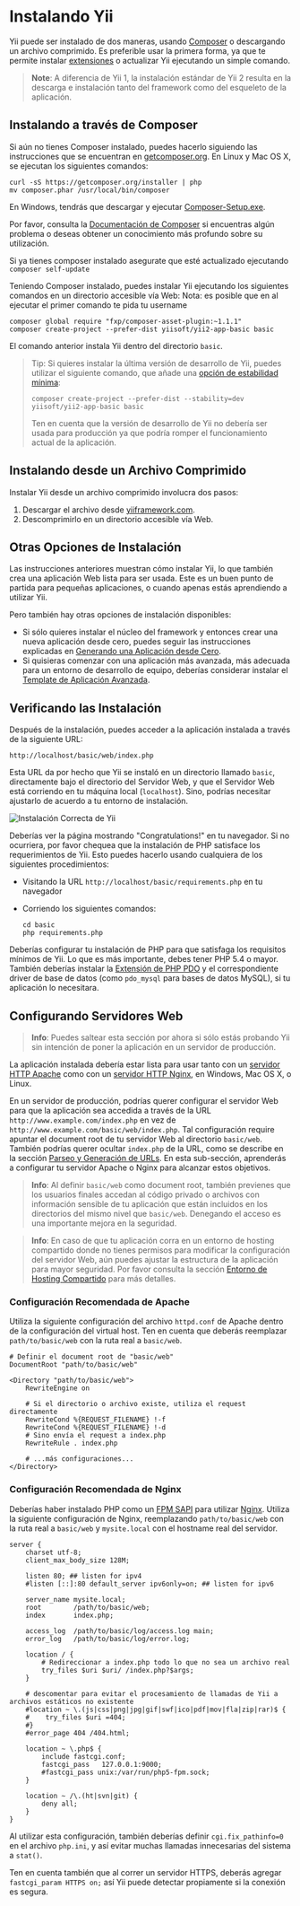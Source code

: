 Instalando Yii
==============

Yii puede ser instalado de dos maneras, usando [Composer](https://getcomposer.org/) o descargando un archivo comprimido.
Es preferible usar la primera forma, ya que te permite instalar [extensiones](structure-extensions.md) o actualizar Yii ejecutando un simple comando.

> **Note**: A diferencia de Yii 1, la instalación estándar de Yii 2 resulta en la descarga e instalación tanto del framework como del esqueleto de la aplicación.


Instalando a través de Composer <span id="installing-via-composer"></span>
-------------------------------

Si aún no tienes Composer instalado, puedes hacerlo siguiendo las instrucciones que se encuentran en
[getcomposer.org](https://getcomposer.org/download/). En Linux y Mac OS X, se ejecutan los siguientes comandos:

    curl -sS https://getcomposer.org/installer | php
    mv composer.phar /usr/local/bin/composer

En Windows, tendrás que descargar y ejecutar [Composer-Setup.exe](https://getcomposer.org/Composer-Setup.exe).

Por favor, consulta la [Documentación de Composer](https://getcomposer.org/doc/) si encuentras algún problema
o deseas obtener un conocimiento más profundo sobre su utilización.

Si ya tienes composer instalado asegurate que esté actualizado ejecutando `composer self-update`

Teniendo Composer instalado, puedes instalar Yii ejecutando los siguientes comandos en un directorio accesible vía Web:
Nota: es posible que en al ejecutar el primer comando te pida tu username 

    composer global require "fxp/composer-asset-plugin:~1.1.1"
    composer create-project --prefer-dist yiisoft/yii2-app-basic basic

El comando anterior instala Yii dentro del directorio `basic`.

> Tip: Si quieres instalar la última versión de desarrollo de Yii, puedes utilizar el siguiente comando,
> que añade una [opción de estabilidad mínima](https://getcomposer.org/doc/04-schema.md#minimum-stability):
>
>     composer create-project --prefer-dist --stability=dev yiisoft/yii2-app-basic basic
>
> Ten en cuenta que la versión de desarrollo de Yii no debería ser usada para producción ya que podría romper el funcionamiento actual de la aplicación.


Instalando desde un Archivo Comprimido <span id="installing-from-archive-file"></span>
--------------------------------------

Instalar Yii desde un archivo comprimido involucra dos pasos:

1. Descargar el archivo desde [yiiframework.com](http://www.yiiframework.com/download/yii2-basic).
2. Descomprimirlo en un directorio accesible vía Web.


Otras Opciones de Instalación <span id="other-installation-options"></span>
-----------------------------

Las instrucciones anteriores muestran cómo instalar Yii, lo que también crea una aplicación Web lista para ser usada.
Este es un buen punto de partida para pequeñas aplicaciones, o cuando apenas estás aprendiendo a utilizar Yii.

Pero también hay otras opciones de instalación disponibles:

* Si sólo quieres instalar el núcleo del framework y entonces crear una nueva aplicación desde cero,
  puedes seguir las instrucciones explicadas en [Generando una Aplicación desde Cero](tutorial-start-from-scratch.md).
* Si quisieras comenzar con una aplicación más avanzada, más adecuada para un entorno de desarrollo de equipo,
  deberías considerar instalar el [Template de Aplicación Avanzada](tutorial-advanced-app.md).


Verificando las Instalación <span id="verifying-installation"></span>
---------------------------

Después de la instalación, puedes acceder a la aplicación instalada a través de la siguiente URL:

```
http://localhost/basic/web/index.php
```

Esta URL da por hecho que Yii se instaló en un directorio llamado `basic`, directamente bajo el directorio del Servidor Web,
y que el Servidor Web está corriendo en tu máquina local (`localhost`). Sino, podrías necesitar ajustarlo de acuerdo a tu entorno de instalación.

![Instalación Correcta de Yii](images/start-app-installed.png)

Deberías ver la página mostrando "Congratulations!" en tu navegador. Si no ocurriera, por favor chequea que la instalación
de PHP satisface los requerimientos de Yii. Esto puedes hacerlo usando cualquiera de los siguientes procedimientos:

* Visitando la URL `http://localhost/basic/requirements.php` en tu navegador
* Corriendo los siguientes comandos:

  ```
  cd basic
  php requirements.php
  ```

Deberías configurar tu instalación de PHP para que satisfaga los requisitos mínimos de Yii. Lo que es más importante, debes tener PHP 5.4 o mayor.
También deberías instalar la [Extensión de PHP PDO](http://www.php.net/manual/es/pdo.installation.php) y el correspondiente driver de base de datos
(como `pdo_mysql` para bases de datos MySQL), si tu aplicación lo necesitara.


Configurando Servidores Web <span id="configuring-web-servers"></span>
---------------------------

> **Info**: Puedes saltear esta sección por ahora si sólo estás probando Yii sin intención de poner la aplicación en un servidor de producción.

La aplicación instalada debería estar lista para usar tanto con un [servidor HTTP Apache](http://httpd.apache.org/) como con un [servidor HTTP Nginx](http://nginx.org/),
en Windows, Mac OS X, o Linux.

En un servidor de producción, podrías querer configurar el servidor Web para que la aplicación sea accedida a través de la
URL `http://www.example.com/index.php` en vez de `http://www.example.com/basic/web/index.php`. Tal configuración
require apuntar el document root de tu servidor Web al directorio `basic/web`. También podrías querer ocultar `index.php`
de la URL, como se describe en la sección [Parseo y Generación de URLs](runtime-url-handling.md).
En esta sub-sección, aprenderás a configurar tu servidor Apache o Nginx para alcanzar estos objetivos.

> **Info**: Al definir `basic/web` como document root, también previenes que los usuarios finales accedan
al código privado o archivos con información sensible de tu aplicación que están incluidos en los directorios del mismo nivel
que `basic/web`. Denegando el acceso es una importante mejora en la seguridad.

> **Info**: En caso de que tu aplicación corra en un entorno de hosting compartido donde no tienes permisos para modificar
la configuración del servidor Web, aún puedes ajustar la estructura de la aplicación para mayor seguridad. Por favor consulta
la sección [Entorno de Hosting Compartido](tutorial-shared-hosting.md) para más detalles.


### Configuración Recomendada de Apache <span id="recommended-apache-configuration"></span>

Utiliza la siguiente configuración del archivo `httpd.conf` de Apache dentro de la configuración del virtual host. Ten en cuenta
que deberás reemplazar `path/to/basic/web` con la ruta real a `basic/web`.

```
# Definir el document root de "basic/web"
DocumentRoot "path/to/basic/web"

<Directory "path/to/basic/web">
    RewriteEngine on

    # Si el directorio o archivo existe, utiliza el request directamente
    RewriteCond %{REQUEST_FILENAME} !-f
    RewriteCond %{REQUEST_FILENAME} !-d
    # Sino envía el request a index.php
    RewriteRule . index.php

    # ...más configuraciones...
</Directory>
```


### Configuración Recomendada de Nginx <span id="recommended-nginx-configuration"></span>

Deberías haber instalado PHP como un [FPM SAPI](http://php.net/install.fpm) para utilizar [Nginx](http://wiki.nginx.org/).
Utiliza la siguiente configuración de Nginx, reemplazando `path/to/basic/web` con la ruta real a `basic/web` y `mysite.local` con el
hostname real del servidor.

```
server {
    charset utf-8;
    client_max_body_size 128M;

    listen 80; ## listen for ipv4
    #listen [::]:80 default_server ipv6only=on; ## listen for ipv6

    server_name mysite.local;
    root        /path/to/basic/web;
    index       index.php;

    access_log  /path/to/basic/log/access.log main;
    error_log   /path/to/basic/log/error.log;

    location / {
        # Redireccionar a index.php todo lo que no sea un archivo real
        try_files $uri $uri/ /index.php?$args;
    }

    # descomentar para evitar el procesamiento de llamadas de Yii a archivos estáticos no existente
    #location ~ \.(js|css|png|jpg|gif|swf|ico|pdf|mov|fla|zip|rar)$ {
    #    try_files $uri =404;
    #}
    #error_page 404 /404.html;

    location ~ \.php$ {
        include fastcgi.conf;
        fastcgi_pass   127.0.0.1:9000;
        #fastcgi_pass unix:/var/run/php5-fpm.sock;
    }

    location ~ /\.(ht|svn|git) {
        deny all;
    }
}
```

Al utilizar esta configuración, también deberías definir `cgi.fix_pathinfo=0` en el archivo `php.ini`, y así
evitar muchas llamadas innecesarias del sistema a `stat()`.

Ten en cuenta también que al correr un servidor HTTPS, deberás agregar `fastcgi_param HTTPS on;` así Yii puede
detectar propiamente si la conexión es segura.
